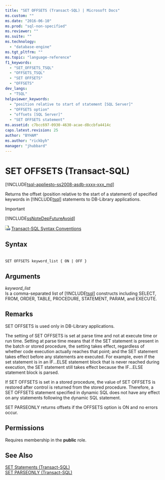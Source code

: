 ```yaml
---
title: "SET OFFSETS (Transact-SQL) | Microsoft Docs"
ms.custom: ""
ms.date: "2016-06-10"
ms.prod: "sql-non-specified"
ms.reviewer: ""
ms.suite: ""
ms.technology: 
  - "database-engine"
ms.tgt_pltfrm: ""
ms.topic: "language-reference"
f1_keywords: 
  - "SET_OFFSETS_TSQL"
  - "OFFSETS_TSQL"
  - "SET OFFSETS"
  - "OFFSETS"
dev_langs: 
  - "TSQL"
helpviewer_keywords: 
  - "position relative to start of statement [SQL Server]"
  - "OFFSETS option"
  - "offsets [SQL Server]"
  - "SET OFFSETS statement"
ms.assetid: c7bcc697-0930-4630-acae-d8ccbfa4414c
caps.latest.revision: 25
author: "BYHAM"
ms.author: "rickbyh"
manager: "jhubbard"
---
```

# SET OFFSETS (Transact-SQL)
[!INCLUDE[tsql-appliesto-ss2008-asdb-xxxx-xxx_md](../../includes/tsql-appliesto-ss2008-asdb-xxxx-xxx-md.md)]

  Returns the offset (position relative to the start of a statement) of specified keywords in [!INCLUDE[tsql](../../includes/tsql-md.md)] statements to DB-Library applications.  
  
> [!IMPORTANT]  
>  [!INCLUDE[ssNoteDepFutureAvoid](../../includes/ssnotedepfutureavoid-md.md)]  
 
 ![Topic link icon](../../database-engine/configure-windows/media/topic-link.gif "Topic link icon") [Transact-SQL Syntax Conventions](../../t-sql/language-elements/transact-sql-syntax-conventions-transact-sql.md)  
  
## Syntax  
  
```  
  
SET OFFSETS keyword_list { ON | OFF }  
```  
  
## Arguments  
 *keyword_list*  
 Is a comma-separated list of [!INCLUDE[tsql](../../includes/tsql-md.md)] constructs including SELECT, FROM, ORDER, TABLE, PROCEDURE, STATEMENT, PARAM, and EXECUTE.  
  
## Remarks  
 SET OFFSETS is used only in DB-Library applications.  
  
 The setting of SET OFFSETS is set at parse time and not at execute time or run time. Setting at parse time means that if the SET statement is present in the batch or stored procedure, the setting takes effect, regardless of whether code execution actually reaches that point; and the SET statement takes effect before any statements are executed. For example, even if the set statement is in an IF...ELSE statement block that is never reached during execution, the SET statement still takes effect because the IF...ELSE statement block is parsed.  
  
 If SET OFFSETS is set in a stored procedure, the value of SET OFFSETS is restored after control is returned from the stored procedure. Therefore, a SET OFFSETS statement specified in dynamic SQL does not have any effect on any statements following the dynamic SQL statement.  
  
 SET PARSEONLY returns offsets if the OFFSETS option is ON and no errors occur.  
  
## Permissions  
 Requires membership in the **public** role.  
  
## See Also  
 [SET Statements &#40;Transact-SQL&#41;](../../t-sql/statements/set-statements-transact-sql.md)   
 [SET PARSEONLY &#40;Transact-SQL&#41;](../../t-sql/statements/set-parseonly-transact-sql.md)  
  
  